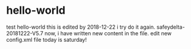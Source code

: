 # hello-world
test hello-world
this is edited by 2018-12-22
i try do it again.
safeydelta-20181222-V5.7
now, i have written new content in the file.
edit new config.xml file
today is saturday!
